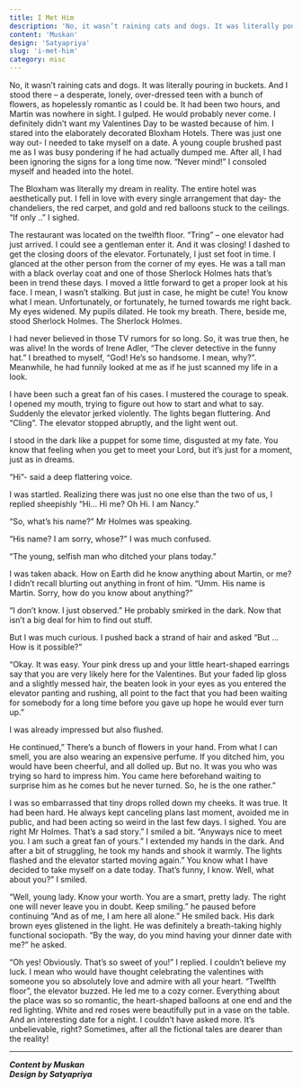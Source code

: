 ```yaml
---
title: I Met Him
description: 'No, it wasn’t raining cats and dogs. It was literally pouring in buckets. And I stood there – a des...'
content: 'Muskan'
design: 'Satyapriya'
slug: 'i-met-him'
category: misc
---
```


No, it wasn’t raining cats and dogs. It was literally pouring in buckets. And I stood there – a desperate, lonely, over-dressed teen with a bunch of flowers, as hopelessly romantic as I could be. It had been two hours, and Martin was nowhere in sight. I gulped. He would probably never come. I definitely didn’t want my Valentines Day to be wasted because of him. I stared into the elaborately decorated Bloxham Hotels. There was just one way out- I needed to take myself on a date. A young couple brushed past me as I was busy pondering if he had actually dumped me. After all, I had been ignoring the signs for a long time now. “Never mind!” I consoled myself and headed into the hotel.

The Bloxham was literally my dream in reality. The entire hotel was aesthetically put. I fell in love with every single arrangement that day- the chandeliers, the red carpet, and gold and red balloons stuck to the ceilings. “If only ..” I sighed.

The restaurant was located on the twelfth floor. “Tring” – one elevator had just arrived. I could see a gentleman enter it. And it was closing! I dashed to get the closing doors of the elevator. Fortunately, I just set foot in time. I glanced at the other person from the corner of my eyes. He was a tall man with a black overlay coat and one of those Sherlock Holmes hats that’s been in trend these days. I moved a little forward to get a proper look at his face. I mean, I wasn’t stalking. But just in case, he might be cute! You know what I mean. Unfortunately, or fortunately, he turned towards me right back. My eyes widened. My pupils dilated. He took my breath. There, beside me, stood Sherlock Holmes. The Sherlock Holmes.

I had never believed in those TV rumors for so long. So, it was true then, he was alive! In the words of Irene Adler, “The clever detective in the funny hat.” I breathed to myself, “God! He’s so handsome. I mean, why?”. Meanwhile, he had funnily looked at me as if he just scanned my life in a look.

I have been such a great fan of his cases. I mustered the courage to speak. I opened my mouth, trying to figure out how to start and what to say. Suddenly the elevator jerked violently. The lights began fluttering. And “Cling”. The elevator stopped abruptly, and the light went out.

I stood in the dark like a puppet for some time, disgusted at my fate. You know that feeling when you get to meet your Lord, but it’s just for a moment, just as in dreams.

“Hi”- said a deep flattering voice.

I was startled. Realizing there was just no one else than the two of us, I replied sheepishly “Hi… Hi me? Oh Hi. I am Nancy.”

“So, what’s his name?” Mr Holmes was speaking.

“His name? I am sorry, whose?” I was much confused.

“The young, selfish man who ditched your plans today.”

I was taken aback. How on Earth did he know anything about Martin, or me? I didn’t recall blurting out anything in front of him. “Umm. His name is Martin. Sorry, how do you know about anything?”

“I don’t know. I just observed.” He probably smirked in the dark. Now that isn’t a big deal for him to find out stuff.

But I was much curious. I pushed back a strand of hair and asked “But …How is it possible?”

“Okay. It was easy. Your pink dress up and your little heart-shaped earrings say that you are very likely here for the Valentines. But your faded lip gloss and a slightly messed hair, the beaten look in your eyes as you entered the elevator panting and rushing, all point to the fact that you had been waiting for somebody for a long time before you gave up hope he would ever turn up.”

I was already impressed but also flushed.

He continued,” There’s a bunch of flowers in your hand. From what I can smell, you are also wearing an expensive perfume. If you ditched him, you would have been cheerful, and all dolled up. But no. It was you who was trying so hard to impress him. You came here beforehand waiting to surprise him as he comes but he never turned. So, he is the one rather.”

I was so embarrassed that tiny drops rolled down my cheeks. It was true. It had been hard. He always kept canceling plans last moment, avoided me in public, and had been acting so weird in the last few days. I sighed. You are right Mr Holmes. That’s a sad story.” I smiled a bit. “Anyways nice to meet you. I am such a great fan of yours.” I extended my hands in the dark. And after a bit of struggling, he took my hands and shook it warmly. The lights flashed and the elevator started moving again.” You know what I have decided to take myself on a date today. That’s funny, I know. Well, what about you?” I smiled.

“Well, young lady. Know your worth. You are a smart, pretty lady. The right one will never leave you in doubt. Keep smiling.” he paused before continuing “And as of me, I am here all alone.” He smiled back. His dark brown eyes glistened in the light. He was definitely a breath-taking highly functional sociopath. “By the way, do you mind having your dinner date with me?” he asked.

“Oh yes! Obviously. That’s so sweet of you!” I replied. I couldn’t believe my luck. I mean who would have thought celebrating the valentines with someone you so absolutely love and admire with all your heart. “Twelfth floor”, the elevator buzzed. He led me to a cozy corner. Everything about the place was so so romantic, the heart-shaped balloons at one end and the red lighting. White and red roses were beautifully put in a vase on the table. And an interesting date for a night. I couldn’t have asked more. It’s unbelievable, right?
Sometimes, after all the fictional tales are dearer than the reality!

---

**_Content by Muskan_** <br>
**_Design by Satyapriya_**

